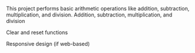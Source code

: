 This project performs basic arithmetic operations like addition, subtraction, multiplication, and division.
Addition, subtraction, multiplication, and division

Clear and reset functions

Responsive design (if web-based)
